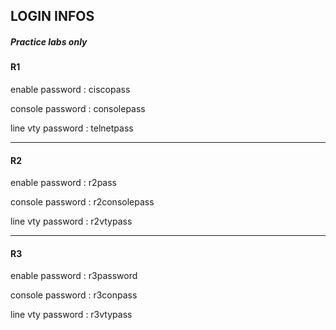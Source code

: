 
## LOGIN INFOS 
##### Practice labs only 

#### R1 
<p> enable password   :   ciscopass
<p> console password  :   consolepass
<p> line vty password :   telnetpass

-----
#### R2
<p> enable password   :   r2pass
<p> console password  :   r2consolepass
<p> line vty password :   r2vtypass

---
#### R3
<p> enable password   :   r3password
<p> console password  :   r3conpass
<p> line vty password :   r3vtypass

